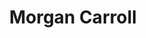 ---
layout: default
tag: CO
title: Morgan Carroll
image: http://elsemanario.net/wp-content/uploads/sites/25/2015/07/CO-1-Cit-E-Colo-1pic-615x440.jpg
district: 6
party: Democrat
seat: House
website: http://carrollforcolorado.com/
donate: https://secure.actblue.com/contribute/page/sdmorgancarroll
---